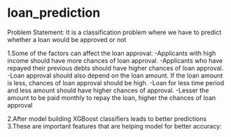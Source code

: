 # loan_prediction
Problem Statement: It is a classification problem where we have to predict whether a loan would be approved or not

1.Some of the factors can affect the loan approval:
-Applicants with high income should have more chances of loan approval.
-Applicants who have repayed their previous debts should have higher chances of loan approval.
-Loan approval should also depend on the loan amount. If the loan amount is less, chances of loan approval should be high.
-Loan for less time period and less amount should have higher chances of approval.
-Lesser the amount to be paid monthly to repay the loan, higher the chances of loan approval

2.After model building XGBoost classifiers leads to better predictions
3.These are important features that are helping model for better accuracy:
